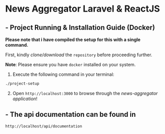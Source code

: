 

# News Aggregator Laravel & ReactJS

## - Project Running & Installation Guide (Docker)

**Please note that i have compiled the setup for this with a single command.**

First, kindly _clone/download_ the `repository` before proceeding further.

**Note**: Please ensure you have `docker` installed on your system.

1. Execute the following command in your terminal:
```bash
./project-setup
```

2. Open `http://localhost:3000` to browse through the *news-aggregator application*!


## - The api documentation can be found in
`http://localhost/api/documentation`
